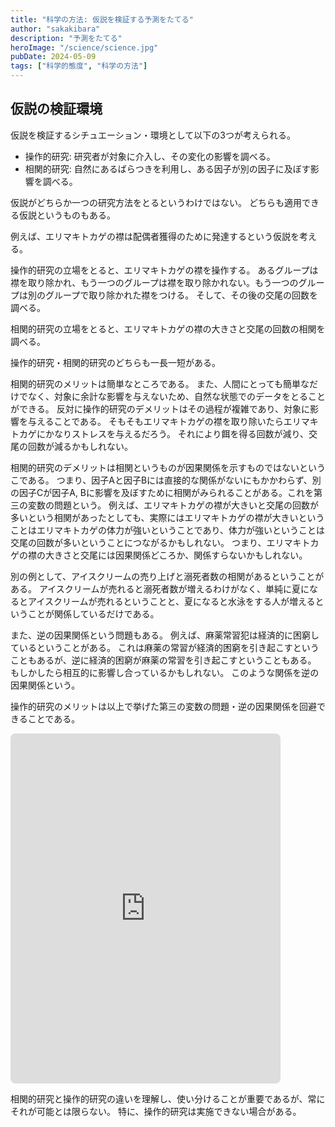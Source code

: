 ```yaml
---
title: "科学の方法: 仮説を検証する予測をたてる"
author: "sakakibara"
description: "予測をたてる"
heroImage: "/science/science.jpg"
pubDate: 2024-05-09
tags: ["科学的態度", "科学の方法"]
---
```


## 仮説の検証環境
仮説を検証するシチュエーション・環境として以下の3つが考えられる。

- 操作的研究: 研究者が対象に介入し、その変化の影響を調べる。
- 相関的研究: 自然にあるばらつきを利用し、ある因子が別の因子に及ぼす影響を調べる。

仮説がどちらか一つの研究方法をとるというわけではない。
どちらも適用できる仮説というものもある。

例えば、エリマキトカゲの襟は配偶者獲得のために発達するという仮説を考える。

操作的研究の立場をとると、エリマキトカゲの襟を操作する。
あるグループは襟を取り除かれ、もう一つのグループは襟を取り除かれない。もう一つのグループは別のグループで取り除かれた襟をつける。
そして、その後の交尾の回数を調べる。

相関的研究の立場をとると、エリマキトカゲの襟の大きさと交尾の回数の相関を調べる。

操作的研究・相関的研究のどちらも一長一短がある。

相関的研究のメリットは簡単なところである。
また、人間にとっても簡単なだけでなく、対象に余計な影響を与えないため、自然な状態でのデータをとることができる。
反対に操作的研究のデメリットはその過程が複雑であり、対象に影響を与えることである。
そもそもエリマキトカゲの襟を取り除いたらエリマキトカゲにかなりストレスを与えるだろう。
それにより餌を得る回数が減り、交尾の回数が減るかもしれない。

相関的研究のデメリットは相関というものが因果関係を示すものではないというこである。
つまり、因子Aと因子Bには直接的な関係がないにもかかわらず、別の因子Cが因子A, Bに影響を及ぼすために相関がみられることがある。これを第三の変数の問題という。
例えば、エリマキトカゲの襟が大きいと交尾の回数が多いという相関があったとしても、実際にはエリマキトカゲの襟が大きいということはエリマキトカゲの体力が強いということであり、体力が強いということは交尾の回数が多いということにつながるかもしれない。
つまり、エリマキトカゲの襟の大きさと交尾には因果関係どころか、関係すらないかもしれない。

別の例として、アイスクリームの売り上げと溺死者数の相関があるということがある。
アイスクリームが売れると溺死者数が増えるわけがなく、単純に夏になるとアイスクリームが売れるということと、夏になると水泳をする人が増えるということが関係しているだけである。

また、逆の因果関係という問題もある。
例えば、麻薬常習犯は経済的に困窮しているということがある。
これは麻薬の常習が経済的困窮を引き起こすということもあるが、逆に経済的困窮が麻薬の常習を引き起こすということもある。
もしかしたら相互的に影響し合っているかもしれない。
このような関係を逆の因果関係という。

操作的研究のメリットは以上で挙げた第三の変数の問題・逆の因果関係を回避できることである。

<!-- https://q.uiver.app/#q=WzAsNyxbMCwwLCJBIl0sWzAsMSwiQSJdLFswLDIsIkEiXSxbMSwzLCJDIl0sWzIsMCwiQiJdLFsyLDEsIkIiXSxbMiwyLCJCIl0sWzAsNF0sWzUsMV0sWzMsMl0sWzMsNl1d -->
<iframe class="quiver-embed" src="https://q.uiver.app/#q=WzAsNyxbMCwwLCJBIl0sWzAsMSwiQSJdLFswLDIsIkEiXSxbMSwzLCJDIl0sWzIsMCwiQiJdLFsyLDEsIkIiXSxbMiwyLCJCIl0sWzAsNF0sWzUsMV0sWzMsMl0sWzMsNl1d&embed" width="432" height="560" style="border-radius: 8px; border: none;"></iframe>

相関的研究と操作的研究の違いを理解し、使い分けることが重要であるが、常にそれが可能とは限らない。
特に、操作的研究は実施できない場合がある。


